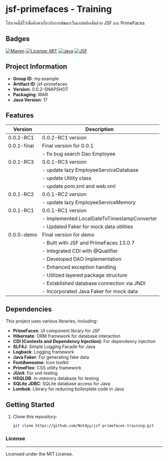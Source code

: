 # jsf-primefaces - Training

โปรเจคนี้มีไว้เพื่อศึกษาเกี่ยวกับการพัฒนาเว็บแอปพลิเคชันด้วย JSF และ PrimeFaces

## Badges
[![Maven](https://img.shields.io/maven-central/v/org.primefaces/primefaces/13.0.7.svg)](https://repo.maven.apache.org/maven2/org/primefaces/primefaces/13.0.7/)
[![License: MIT](https://img.shields.io/badge/License-MIT-yellow.svg)](https://opensource.org/licenses/MIT)
[![Java](https://img.shields.io/badge/Java-17-brightgreen.svg)](https://openjdk.java.net/install/)
[![JSF](https://img.shields.io/badge/JSF-2.4.0-brightgreen.svg)](https://javaee.github.io/javaserverfaces/)


## Project Information
- **Group ID**: my.example
- **Artifact ID**: jsf-primefaces
- **Version**: 0.0.2-SNAPSHOT
- **Packaging**: WAR
- **Java Version**: 17

## Features
| Version     | Description                          	   |
|-------------|--------------------------------------------|
| 0.0.2-RC1   | 0.0.2-RC1 version               	   		   |
| 0.0.1-final | Final version for 0.0.1                	   |
|             | - fix bug search Dao	Employee				   |
| 0.0.1-RC3   | 0.0.1-RC3 version                          |
|             | - update lazy EmployeeServiceDatabase	   |
|             | - update Utility class					   |
|             | - update pom.xml and web.xml				   |
| 0.0.1-RC2   | 0.0.1-RC2 version                          |
|             | - update lazy EmployeeServiceMemory		   |
| 0.0.1-RC1   | 0.0.1-RC1 version                          |
|             | - Implemented LocalDateToTimestampConverter|
|             | - Updated Faker for mock data utilities    |
| 0.0.0-demo  | Final version for demo                     |
|             | - Built with JSF and PrimeFaces 13.0.7     |
|             | - Integrated CDI with @Qualifier      	   |
|             | - Developed DAO implementation             |
|             | - Enhanced exception handling              |
|             | - Utilized layered package structure   	   |
|             | - Established database connection via JNDI |
|             | - Incorporated Java Faker for mock data    |


## Dependencies
This project uses various libraries, including:

- **PrimeFaces**: UI component library for JSF
- **Hibernate**: ORM framework for database interaction
- **CDI (Contexts and Dependency Injection)**: For dependency injection
- **SLF4J**: Simple Logging Facade for Java
- **Logback**: Logging framework
- **Java Faker**: For generating fake data
- **FontAwesome**: Icon toolkit
- **PrimeFlex**: CSS utility framework
- **JUnit**: For unit testing
- **HSQLDB**: In-memory database for testing
- **SQLite JDBC**: SQLite database access for Java
- **Lombok**: Library for reducing boilerplate code in Java


## Getting Started
1. Clone this repository:
   ```bash
   git clone https://github.com/Notdyy/jsf-primefaces-training.git
   
### License
***
Licensed under the MIT License.
